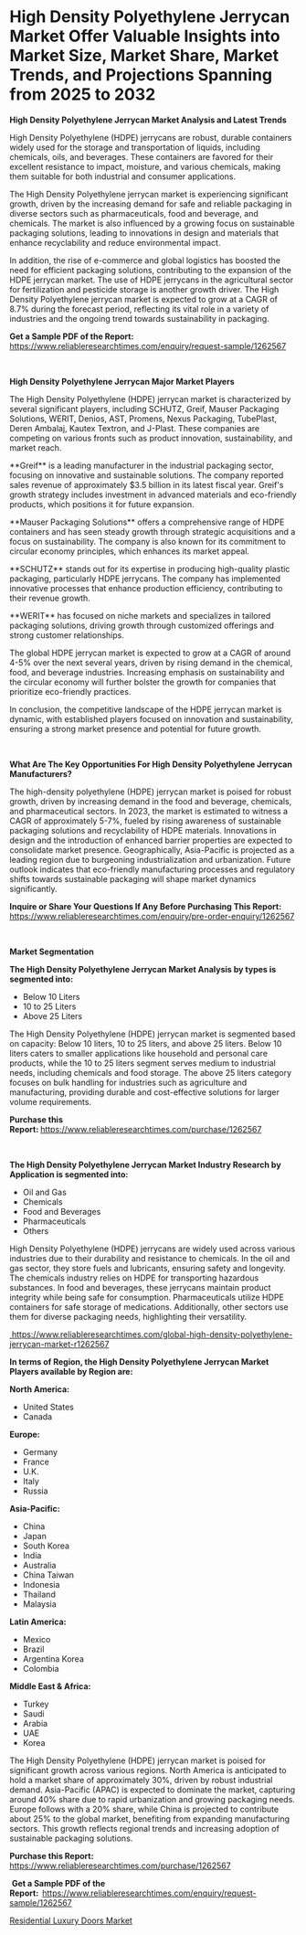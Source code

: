 <p><h1>High Density Polyethylene Jerrycan Market Offer Valuable Insights into Market Size, Market Share, Market Trends, and Projections Spanning from 2025 to 2032</h1></p><p><strong>High Density Polyethylene Jerrycan Market Analysis and Latest Trends</strong></p>
<p><p>High Density Polyethylene (HDPE) jerrycans are robust, durable containers widely used for the storage and transportation of liquids, including chemicals, oils, and beverages. These containers are favored for their excellent resistance to impact, moisture, and various chemicals, making them suitable for both industrial and consumer applications.</p><p>The High Density Polyethylene jerrycan market is experiencing significant growth, driven by the increasing demand for safe and reliable packaging in diverse sectors such as pharmaceuticals, food and beverage, and chemicals. The market is also influenced by a growing focus on sustainable packaging solutions, leading to innovations in design and materials that enhance recyclability and reduce environmental impact.</p><p>In addition, the rise of e-commerce and global logistics has boosted the need for efficient packaging solutions, contributing to the expansion of the HDPE jerrycan market. The use of HDPE jerrycans in the agricultural sector for fertilization and pesticide storage is another growth driver. The High Density Polyethylene jerrycan market is expected to grow at a CAGR of 8.7% during the forecast period, reflecting its vital role in a variety of industries and the ongoing trend towards sustainability in packaging.</p></p>
<p><strong>Get a Sample PDF of the Report:&nbsp;</strong> <a href="https://www.reliableresearchtimes.com/enquiry/request-sample/1262567?utm_campaign=1420&utm_medium=2&utm_source=Github&utm_content=ia&utm_term=09022025&utm_id=high-density-polyethylene-jerrycan">https://www.reliableresearchtimes.com/enquiry/request-sample/1262567</a></p>
<p>&nbsp;</p>
<p><strong>High Density Polyethylene Jerrycan Major Market Players</strong></p>
<p><p>The High Density Polyethylene (HDPE) jerrycan market is characterized by several significant players, including SCHUTZ, Greif, Mauser Packaging Solutions, WERIT, Denios, AST, Promens, Nexus Packaging, TubePlast, Deren Ambalaj, Kautex Textron, and J-Plast. These companies are competing on various fronts such as product innovation, sustainability, and market reach.</p><p>**Greif** is a leading manufacturer in the industrial packaging sector, focusing on innovative and sustainable solutions. The company reported sales revenue of approximately $3.5 billion in its latest fiscal year. Greif's growth strategy includes investment in advanced materials and eco-friendly products, which positions it for future expansion.</p><p>**Mauser Packaging Solutions** offers a comprehensive range of HDPE containers and has seen steady growth through strategic acquisitions and a focus on sustainability. The company is also known for its commitment to circular economy principles, which enhances its market appeal.</p><p>**SCHUTZ** stands out for its expertise in producing high-quality plastic packaging, particularly HDPE jerrycans. The company has implemented innovative processes that enhance production efficiency, contributing to their revenue growth. </p><p>**WERIT** has focused on niche markets and specializes in tailored packaging solutions, driving growth through customized offerings and strong customer relationships.</p><p>The global HDPE jerrycan market is expected to grow at a CAGR of around 4-5% over the next several years, driven by rising demand in the chemical, food, and beverage industries. Increasing emphasis on sustainability and the circular economy will further bolster the growth for companies that prioritize eco-friendly practices.</p><p>In conclusion, the competitive landscape of the HDPE jerrycan market is dynamic, with established players focused on innovation and sustainability, ensuring a strong market presence and potential for future growth.</p></p>
<p>&nbsp;</p>
<p><strong>What Are The Key Opportunities For High Density Polyethylene Jerrycan Manufacturers?</strong></p>
<p><p>The high-density polyethylene (HDPE) jerrycan market is poised for robust growth, driven by increasing demand in the food and beverage, chemicals, and pharmaceutical sectors. In 2023, the market is estimated to witness a CAGR of approximately 5-7%, fueled by rising awareness of sustainable packaging solutions and recyclability of HDPE materials. Innovations in design and the introduction of enhanced barrier properties are expected to consolidate market presence. Geographically, Asia-Pacific is projected as a leading region due to burgeoning industrialization and urbanization. Future outlook indicates that eco-friendly manufacturing processes and regulatory shifts towards sustainable packaging will shape market dynamics significantly.</p></p>
<p><strong>Inquire or Share Your Questions If Any Before Purchasing This Report:</strong> <a href="https://www.reliableresearchtimes.com/enquiry/pre-order-enquiry/1262567?utm_campaign=1420&utm_medium=2&utm_source=Github&utm_content=ia&utm_term=09022025&utm_id=high-density-polyethylene-jerrycan">https://www.reliableresearchtimes.com/enquiry/pre-order-enquiry/1262567</a></p>
<p>&nbsp;</p>
<p><strong>Market Segmentation</strong></p>
<p><strong>The High Density Polyethylene Jerrycan Market Analysis by types is segmented into:</strong></p>
<p><ul><li>Below 10 Liters</li><li>10 to 25 Liters</li><li>Above 25 Liters</li></ul></p>
<p><p>The High Density Polyethylene (HDPE) jerrycan market is segmented based on capacity: Below 10 liters, 10 to 25 liters, and above 25 liters. Below 10 liters caters to smaller applications like household and personal care products, while the 10 to 25 liters segment serves medium to industrial needs, including chemicals and food storage. The above 25 liters category focuses on bulk handling for industries such as agriculture and manufacturing, providing durable and cost-effective solutions for larger volume requirements.</p></p>
<p><strong>Purchase this Report:&nbsp;</strong><a href="https://www.reliableresearchtimes.com/purchase/1262567?utm_campaign=1420&utm_medium=2&utm_source=Github&utm_content=ia&utm_term=09022025&utm_id=high-density-polyethylene-jerrycan">https://www.reliableresearchtimes.com/purchase/1262567</a></p>
<p>&nbsp;</p>
<p><strong>The High Density Polyethylene Jerrycan Market Industry Research by Application is segmented into:</strong></p>
<p><ul><li>Oil and Gas</li><li>Chemicals</li><li>Food and Beverages</li><li>Pharmaceuticals</li><li>Others</li></ul></p>
<p><p>High Density Polyethylene (HDPE) jerrycans are widely used across various industries due to their durability and resistance to chemicals. In the oil and gas sector, they store fuels and lubricants, ensuring safety and longevity. The chemicals industry relies on HDPE for transporting hazardous substances. In food and beverages, these jerrycans maintain product integrity while being safe for consumption. Pharmaceuticals utilize HDPE containers for safe storage of medications. Additionally, other sectors use them for diverse packaging needs, highlighting their versatility.</p></p>
<p><a href="https://www.reliableresearchtimes.com/global-high-density-polyethylene-jerrycan-market-r1262567?utm_campaign=1420&utm_medium=2&utm_source=Github&utm_content=ia&utm_term=09022025&utm_id=high-density-polyethylene-jerrycan">&nbsp;https://www.reliableresearchtimes.com/global-high-density-polyethylene-jerrycan-market-r1262567</a></p>
<p><strong>In terms of Region, the High Density Polyethylene Jerrycan Market Players available by Region are:</strong></p>
<p>
    <p> <strong> North America: </strong>
        <ul>
            <li>United States</li>
            <li>Canada</li>
        </ul>
        </p> 
    <p> <strong> Europe: </strong>
        <ul>
            <li>Germany</li>
            <li>France</li>
            <li>U.K.</li>
            <li>Italy</li>
            <li>Russia</li>
        </ul>
        </p> 
    <p> <strong> Asia-Pacific: </strong>
        <ul>
            <li>China</li>
            <li>Japan</li>
            <li>South Korea</li>
            <li>India</li>
            <li>Australia</li>
            <li>China Taiwan</li>
            <li>Indonesia</li>
            <li>Thailand</li>
            <li>Malaysia</li>
        </ul>
        </p> 
    <p> <strong> Latin America: </strong>
        <ul>
            <li>Mexico</li>
            <li>Brazil</li>
            <li>Argentina Korea</li>
            <li>Colombia</li>
        </ul>
        </p> 
    <p> <strong> Middle East & Africa: </strong>
        <ul>
            <li>Turkey</li>
            <li>Saudi</li>
            <li>Arabia</li>
            <li>UAE</li>
            <li>Korea</li>
        </ul>
    </p>
    </p>
<p><p>The High Density Polyethylene (HDPE) jerrycan market is poised for significant growth across various regions. North America is anticipated to hold a market share of approximately 30%, driven by robust industrial demand. Asia-Pacific (APAC) is expected to dominate the market, capturing around 40% share due to rapid urbanization and growing packaging needs. Europe follows with a 20% share, while China is projected to contribute about 25% to the global market, benefiting from expanding manufacturing sectors. This growth reflects regional trends and increasing adoption of sustainable packaging solutions.</p></p>
<p><strong>Purchase this Report: </strong><a href="https://www.reliableresearchtimes.com/purchase/1262567?utm_campaign=1420&utm_medium=2&utm_source=Github&utm_content=ia&utm_term=09022025&utm_id=high-density-polyethylene-jerrycan">https://www.reliableresearchtimes.com/purchase/1262567</a></p>
<p>&nbsp;<strong>Get a Sample PDF of the Report:&nbsp;&nbsp;</strong><a href="https://www.reliableresearchtimes.com/enquiry/request-sample/1262567?utm_campaign=1420&utm_medium=2&utm_source=Github&utm_content=ia&utm_term=09022025&utm_id=high-density-polyethylene-jerrycan">https://www.reliableresearchtimes.com/enquiry/request-sample/1262567</a></p>
<p><strong></strong></p>
<p><p><a href="https://github.com/ryanbell8967/Market-Research-Report-List-1/blob/main/residential-luxury-doors-market.md?utm_campaign=1420&utm_medium=2&utm_source=Github&utm_content=ia&utm_term=09022025&utm_id=high-density-polyethylene-jerrycan">Residential Luxury Doors Market</a></p></p>
